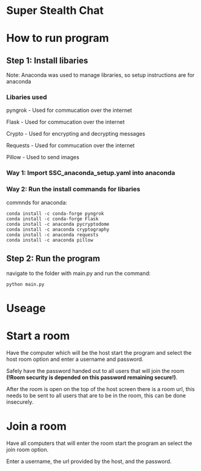 # Super Stealth Chat

# How to run program

## Step 1: Install libaries

Note: Anaconda was used to manage libraries, so setup instructions are for anaconda

### Libaries used

pyngrok - Used for commucation over the internet

Flask - Used for commucation over the internet

Crypto - Used for encrypting and decrypting messages

Requests - Used for commucation over the internet

Pillow - Used to send images

### Way 1: Import SSC_anaconda_setup.yaml into anaconda

### Way 2: Run the install commands for libaries

commnds for anaconda:
```
conda install -c conda-forge pyngrok
conda install -c conda-forge Flask
conda install -c anaconda pycryptodome
conda install -c anaconda cryptography
conda install -c anaconda requests
conda install -c anaconda pillow
```

## Step 2: Run the program

navigate to the folder with main.py and run the command:
```
python main.py
```

# Useage

# Start a room

Have the computer which will be the host start the program and select the host room option and enter a username and password. 

Safely have the password handed out to all users that will join the room **(!Room security is depended on this password remaining secure!)**. 

After the room is open on the top of the host screen there is a room url, this needs to be sent to all users that are to be in the room, this can be done insecurely.

# Join a room

Have all computers that will enter the room start the program an select the join room option. 

Enter a username, the url provided by the host, and the password.
